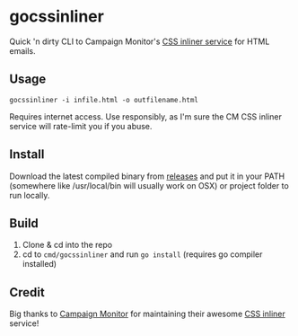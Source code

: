 gocssinliner
============
Quick 'n dirty CLI to Campaign Monitor's [CSS inliner service](https://inliner.cm/) for HTML emails.


Usage
-----
`gocssinliner -i infile.html -o outfilename.html`

Requires internet access. Use responsibly, as I'm sure the CM CSS inliner service will rate-limit you if you abuse.


Install
-------
Download the latest compiled binary from [releases](https://github.com/astockwell/gocssinliner/releases) and put it in your PATH (somewhere like /usr/local/bin will usually work on OSX) or project folder to run locally.


Build
-----
1. Clone & cd into the repo
2. cd to `cmd/gocssinliner` and run `go install` (requires go compiler installed)


Credit
------
Big thanks to [Campaign Monitor](https://www.campaignmonitor.com/) for maintaining their awesome [CSS inliner](https://inliner.cm/) service!
